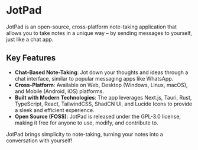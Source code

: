 # JotPad

JotPad is an open-source, cross-platform note-taking application that allows you to take notes in a unique way – by sending messages to yourself, just like a chat app.

## Key Features

- **Chat-Based Note-Taking**: Jot down your thoughts and ideas through a chat interface, similar to popular messaging apps like WhatsApp.
- **Cross-Platform**: Available on Web, Desktop (Windows, Linux, macOS), and Mobile (Android, iOS) platforms.
- **Built with Modern Technologies**: The app leverages Next.js, Tauri, Rust, TypeScript, React, TailwindCSS, ShadCN UI, and Lucide Icons to provide a sleek and efficient experience.
- **Open Source (FOSS)**: JotPad is released under the GPL-3.0 license, making it free for anyone to use, modify, and contribute to.

JotPad brings simplicity to note-taking, turning your notes into a conversation with yourself!
